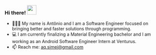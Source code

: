 ### Hi there! <img src="https://media.giphy.com/media/hvRJCLFzcasrR4ia7z/giphy.gif" width="30px"> 
- 🙇🏽‍♂️ My name is Antônio and I am a Software Engineer focused on bringing better and faster solutions through programming.
- 💻 I am currently finalizing a Material Engineering bachelor and I am working as an Android Software Engineer Intern at Venturus.
- 📫 Reach me: aq.simei@gmail.com
